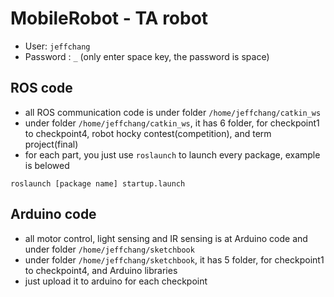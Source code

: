 # MobileRobot - TA robot 
- User: `jeffchang`
- Password : `_`  (only enter space key, the password is space)

## ROS code
- all ROS communication code is under folder `/home/jeffchang/catkin_ws`
- under folder `/home/jeffchang/catkin_ws`, it has 6 folder, for checkpoint1 to checkpoint4, robot hocky contest(competition), and term project(final)
- for each part, you just use `roslaunch` to launch every package, example is belowed
```
roslaunch [package name] startup.launch
```

## Arduino code
- all motor control, light sensing and IR sensing is at Arduino code and under folder `/home/jeffchang/sketchbook`
- under folder `/home/jeffchang/sketchbook`, it has 5 folder, for checkpoint1 to checkpoint4, and Arduino libraries
- just upload it to arduino for each checkpoint
